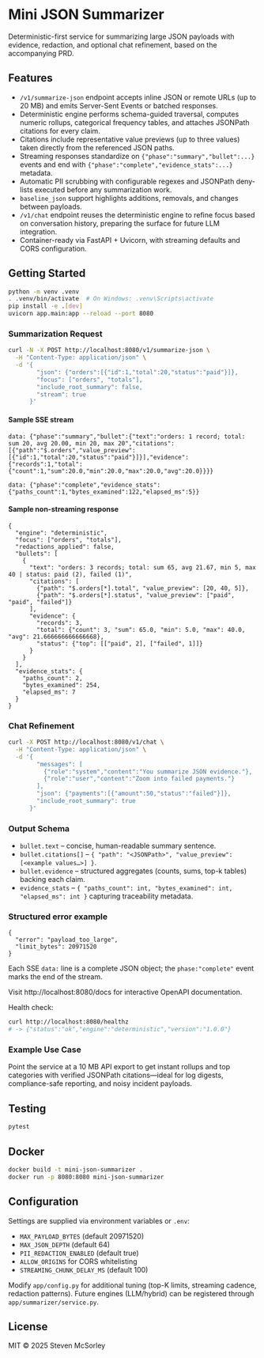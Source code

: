 # Mini JSON Summarizer

Deterministic-first service for summarizing large JSON payloads with evidence, redaction, and optional chat refinement, based on the accompanying PRD.

## Features
- `/v1/summarize-json` endpoint accepts inline JSON or remote URLs (up to 20 MB) and emits Server-Sent Events or batched responses.
- Deterministic engine performs schema-guided traversal, computes numeric rollups, categorical frequency tables, and attaches JSONPath citations for every claim.
- Citations include representative value previews (up to three values) taken directly from the referenced JSON paths.
- Streaming responses standardize on `{"phase":"summary","bullet":...}` events and end with `{"phase":"complete","evidence_stats":...}` metadata.
- Automatic PII scrubbing with configurable regexes and JSONPath deny-lists executed before any summarization work.
- `baseline_json` support highlights additions, removals, and changes between payloads.
- `/v1/chat` endpoint reuses the deterministic engine to refine focus based on conversation history, preparing the surface for future LLM integration.
- Container-ready via FastAPI + Uvicorn, with streaming defaults and CORS configuration.

## Getting Started
```bash
python -m venv .venv
. .venv/bin/activate  # On Windows: .venv\Scripts\activate
pip install -e .[dev]
uvicorn app.main:app --reload --port 8080
```

### Summarization Request
```bash
curl -N -X POST http://localhost:8080/v1/summarize-json \
  -H "Content-Type: application/json" \
  -d '{
        "json": {"orders":[{"id":1,"total":20,"status":"paid"}]},
        "focus": ["orders", "totals"],
        "include_root_summary": false,
        "stream": true
      }'
```

#### Sample SSE stream
```
data: {"phase":"summary","bullet":{"text":"orders: 1 record; total: sum 20, avg 20.00, min 20, max 20","citations":[{"path":"$.orders","value_preview":[{"id":1,"total":20,"status":"paid"}]}],"evidence":{"records":1,"total":{"count":1,"sum":20.0,"min":20.0,"max":20.0,"avg":20.0}}}}

data: {"phase":"complete","evidence_stats":{"paths_count":1,"bytes_examined":122,"elapsed_ms":5}}
```

#### Sample non-streaming response
```
{
  "engine": "deterministic",
  "focus": ["orders", "totals"],
  "redactions_applied": false,
  "bullets": [
    {
      "text": "orders: 3 records; total: sum 65, avg 21.67, min 5, max 40 | status: paid (2), failed (1)",
      "citations": [
        {"path": "$.orders[*].total", "value_preview": [20, 40, 5]},
        {"path": "$.orders[*].status", "value_preview": ["paid", "paid", "failed"]}
      ],
      "evidence": {
        "records": 3,
        "total": {"count": 3, "sum": 65.0, "min": 5.0, "max": 40.0, "avg": 21.666666666666668},
        "status": {"top": [["paid", 2], ["failed", 1]]}
      }
    }
  ],
  "evidence_stats": {
    "paths_count": 2,
    "bytes_examined": 254,
    "elapsed_ms": 7
  }
}
```

### Chat Refinement
```bash
curl -X POST http://localhost:8080/v1/chat \
  -H "Content-Type: application/json" \
  -d '{
        "messages": [
          {"role":"system","content":"You summarize JSON evidence."},
          {"role":"user","content":"Zoom into failed payments."}
        ],
        "json": {"payments":[{"amount":50,"status":"failed"}]},
        "include_root_summary": true
      }'
```

### Output Schema
- `bullet.text` – concise, human-readable summary sentence.
- `bullet.citations[]` – `{ "path": "<JSONPath>", "value_preview": [<example values…>] }`.
- `bullet.evidence` – structured aggregates (counts, sums, top-k tables) backing each claim.
- `evidence_stats` – `{ "paths_count": int, "bytes_examined": int, "elapsed_ms": int }` capturing traceability metadata.

### Structured error example
```
{
  "error": "payload_too_large",
  "limit_bytes": 20971520
}
```

Each SSE `data:` line is a complete JSON object; the `phase:"complete"` event marks the end of the stream.

Visit http://localhost:8080/docs for interactive OpenAPI documentation.

Health check:
```bash
curl http://localhost:8080/healthz
# -> {"status":"ok","engine":"deterministic","version":"1.0.0"}
```

### Example Use Case
Point the service at a 10 MB API export to get instant rollups and top categories with verified JSONPath citations—ideal for log digests, compliance-safe reporting, and noisy incident payloads.

## Testing
```bash
pytest
```

## Docker
```bash
docker build -t mini-json-summarizer .
docker run -p 8080:8080 mini-json-summarizer
```

## Configuration
Settings are supplied via environment variables or `.env`:
- `MAX_PAYLOAD_BYTES` (default 20971520)
- `MAX_JSON_DEPTH` (default 64)
- `PII_REDACTION_ENABLED` (default true)
- `ALLOW_ORIGINS` for CORS whitelisting
- `STREAMING_CHUNK_DELAY_MS` (default 100)

Modify `app/config.py` for additional tuning (top-K limits, streaming cadence, redaction patterns). Future engines (LLM/hybrid) can be registered through `app/summarizer/service.py`.

## License
MIT © 2025 Steven McSorley
